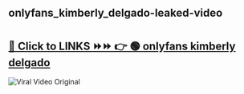 
 ## onlyfans_kimberly_delgado-leaked-video 

# <h2><a href="https://clipsfans.com/onlyfans_kimberly_delgado&ref=git">🔗 Click to LINKS ⏩⏩ 👉 🟢 onlyfans kimberly delgado </a></h2>

<a href="https://clipsfans.com/onlyfans_kimberly_delgado&ref=git" rel="nofollow" data-target="animated-image.originalLink"><img src="https://i.ibb.co.com/xMMVF88/686577567.gif" alt="Viral Video Original" style="max-width: 100%; display: inline-block;" data-target="animated-image.originalImage"></a>
